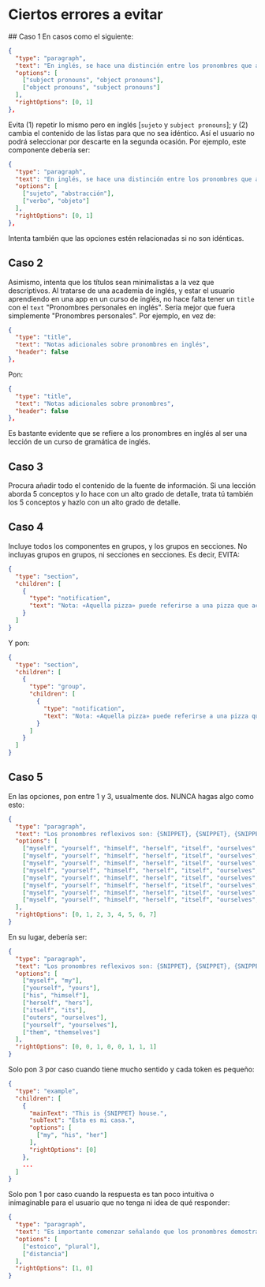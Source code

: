 # Ciertos errores a evitar
## Caso 1
En casos como el siguiente:
```json
{
  "type": "paragraph",
  "text": "En inglés, se hace una distinción entre los pronombres que actúan como sujeto ({SNIPPET}) y los que funcionan como objeto ({SNIPPET}).",
  "options": [
    ["subject pronouns", "object pronouns"],
    ["object pronouns", "subject pronouns"]
  ],
  "rightOptions": [0, 1]
},
```
Evita (1) repetir lo mismo pero en inglés [`sujeto` y `subject pronouns`]; y (2) cambia el contenido de las listas para que no sea idéntico. Así el usuario no podrá seleccionar por descarte en la segunda ocasión. Por ejemplo, este componente debería ser:

```json
{
  "type": "paragraph",
  "text": "En inglés, se hace una distinción entre los pronombres que actúan como {SNIPPET} y los que funcionan como {SNIPPET}.",
  "options": [
    ["sujeto", "abstracción"],
    ["verbo", "objeto"]
  ],
  "rightOptions": [0, 1]
},
```
Intenta también que las opciones estén relacionadas si no son idénticas.

## Caso 2
Asimismo, intenta que los títulos sean minimalistas a la vez que descriptivos. Al tratarse de una academia de inglés, y estar el usuario aprendiendo en una app en un curso de inglés, no hace falta tener un `title` con el `text` "Pronombres personales en inglés". Sería mejor que fuera simplemente "Pronombres personales". Por ejemplo, en vez de:
```json
{
  "type": "title",
  "text": "Notas adicionales sobre pronombres en inglés",
  "header": false
},
```
Pon:
```json
{
  "type": "title",
  "text": "Notas adicionales sobre pronombres",
  "header": false
},
```
Es bastante evidente que se refiere a los pronombres en inglés al ser una lección de un curso de gramática de inglés.

## Caso 3
Procura añadir todo el contenido de la fuente de información. Si una lección aborda 5 conceptos y lo hace con un alto grado de detalle, trata tú también los 5 conceptos y hazlo con un alto grado de detalle.

## Caso 4
Incluye todos los componentes en grupos, y los grupos en secciones. No incluyas grupos en grupos, ni secciones en secciones. Es decir, EVITA:
```json
{
  "type": "section",
  "children": [
    {
      "type": "notification",
      "text": "Nota: «Aquella pizza» puede referirse a una pizza que acabamos de comer o a una que comimos en las vacaciones del año pasado."
    }
  ]
}
```
Y pon:

```json
{
  "type": "section",
  "children": [
    {
      "type": "group",
      "children": [
        {
          "type": "notification",
          "text": "Nota: «Aquella pizza» puede referirse a una pizza que acabamos de comer o a una que comimos en las vacaciones del año pasado."
        }
      ]
    }
  ]
}
```

## Caso 5
En las opciones, pon entre 1 y 3, usualmente dos. NUNCA hagas algo como esto:
```json
{
  "type": "paragraph",
  "text": "Los pronombres reflexivos son: {SNIPPET}, {SNIPPET}, {SNIPPET}, {SNIPPET}, {SNIPPET}, {SNIPPET}, {SNIPPET}, {SNIPPET}.",
  "options": [
    ["myself", "yourself", "himself", "herself", "itself", "ourselves", "yourselves", "themselves"],
    ["myself", "yourself", "himself", "herself", "itself", "ourselves", "yourselves", "themselves"],
    ["myself", "yourself", "himself", "herself", "itself", "ourselves", "yourselves", "themselves"],
    ["myself", "yourself", "himself", "herself", "itself", "ourselves", "yourselves", "themselves"],
    ["myself", "yourself", "himself", "herself", "itself", "ourselves", "yourselves", "themselves"],
    ["myself", "yourself", "himself", "herself", "itself", "ourselves", "yourselves", "themselves"],
    ["myself", "yourself", "himself", "herself", "itself", "ourselves", "yourselves", "themselves"],
    ["myself", "yourself", "himself", "herself", "itself", "ourselves", "yourselves", "themselves"]
  ],
  "rightOptions": [0, 1, 2, 3, 4, 5, 6, 7]
}
```
En su lugar, debería ser:
```json
{
  "type": "paragraph",
  "text": "Los pronombres reflexivos son: {SNIPPET}, {SNIPPET}, {SNIPPET}, {SNIPPET}, {SNIPPET}, {SNIPPET}, {SNIPPET}, {SNIPPET}.",
  "options": [
    ["myself", "my"],
    ["yourself", "yours"],
    ["his", "himself"],
    ["herself", "hers"],
    ["itself", "its"],
    ["outers", "ourselves"],
    ["yourself", "yourselves"],
    ["them", "themselves"]
  ],
  "rightOptions": [0, 0, 1, 0, 0, 1, 1, 1]
}
```
Solo pon 3 por caso cuando tiene mucho sentido y cada token es pequeño:
```json
{
  "type": "example",
  "children": [
    {
      "mainText": "This is {SNIPPET} house.",
      "subText": "Ésta es mi casa.",
      "options": [
        ["my", "his", "her"]
      ],
      "rightOptions": [0]
    },
    ...
  ]
}
```

Solo pon 1 por caso cuando la respuesta es tan poco intuitiva o inimaginable para el usuario que no tenga ni idea de qué responder:
```json
{
  "type": "paragraph",
  "text": "Es importante comenzar señalando que los pronombres demostrativos pueden estar en singular o {SNIPPET} y que pueden hacer referencia a la {SNIPPET}.",
  "options": [
    ["estoico", "plural"],
    ["distancia"]
  ],
  "rightOptions": [1, 0]
}
```
